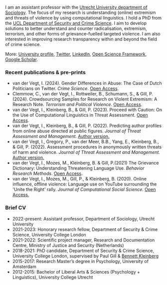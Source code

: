 I am an assistant professor with the [Utrecht University department of Sociology](https://www.uu.nl/en/organisation/sociology). The focus of my research is understanding (online) extremism and threats of violence by using computational linguistics. I hold a PhD from the [UCL Department of Security and Crime Science](http://www.ucl.ac.uk/jill-dando-institute). I aim to develop solutions to better understand and counter radicalisation, extremism, terrorism, and other forms of grievance-fuelled targeted violence. I am also interested in improving research transparency within and beyond the field of crime science.

More: [University profile](https://www.uu.nl/staff/IWJvanderVegt), [Twitter](https://twitter.com/Isabellevdv), [LinkedIn](https://www.linkedin.com/in/isabellevdv/), [Open Science Framework](https://osf.io/ubrz6/), [Google Scholar](https://scholar.google.com/citations?user=nEoRK7YAAAAJ&hl=nl).

### Recent publications & pre-prints
- van der Vegt, I. (2024). Gender Differences in Abuse: The Case of Dutch Politicians on Twitter. _Crime Science_. [Open Access](https://rdcu.be/dNxQi).
- Clemmow, C., van der Vegt, I., Rottweiler, B., Schumann, S., & Gill, P. (2024). Crowdsourcing Samples for Research on Violent Extremism: A Research Note. _Terrorism and Political Violence_. [Open Access](https://www.researchgate.net/profile/Caitlin-Clemmow-2/publication/370165055_Crowdsourcing_Samples_for_Research_on_Violent_Extremism_A_Research_Note/links/64480c9f2d8ff003639d5718/Crowdsourcing-Samples-for-Research-on-Violent-Extremism-A-Research-Note.pdf).
- van der Vegt, I., Kleinberg, B., & Gill, P. (2023). Proceed with Caution: On the Use of Computational Linguistics in Threat Assessment. [Open Access](https://www.tandfonline.com/doi/full/10.1080/18335330.2023.2165137).
- van der Vegt, I., Kleinberg, B., & Gill, P. (2022). Predicting author profiles from online abuse directed at public figures. _Journal of Threat Assessment and Management._ [Author version.](https://psyarxiv.com/xdqs9/)
- van der Vegt, I., Gregory, P., van der Meer, B.B., Yang, E., Kleinberg, B., & Gill, P. (2022). Assessment procedures in anonymously written threats of harm and violence. _Journal of Threat Assessment and Management._ [Author version.](https://psyarxiv.com/ctw2b)
- van der Vegt, I., Mozes, M., Kleinberg, B. & Gill, P.(2021) The Grievance Dictionary: Understanding Threatening Language Use. _Behavior Research Methods_. [Open Access](https://link.springer.com/article/10.3758/s13428-021-01536-2).
- van der Vegt, I., Mozes, M., Gill, P., & Kleinberg, B. (2020). Online influence, offline violence: Language use on YouTube surrounding the 'Unite the Right' rally. _Journal of Computational Social Science_. [Open Access.](https://link.springer.com/article/10.1007%2Fs42001-020-00080-x)

### Brief CV
- 2022-present: Assistant professor, Department of Sociology, Utrecht University 
- 2021-2023: Honorary research fellow, Department of Security & Crime Science, University College London
- 2021-2022: Scientific project manager, Research and Documentation Centre, Ministry of Justice and Security (Netherlands) 
- 2018-2021: PhD candidate, Department of Security & Crime Science, University College London, supervised by Paul Gill & [Bennett Kleinberg](https://bkleinberg.net/) 
- 2015-2017: Research Master’s degree in Psychology, University of Amsterdam 
- 2012-2015: Bachelor of Liberal Arts & Sciences (Psychology + Linguistics), University College Utrecht 

